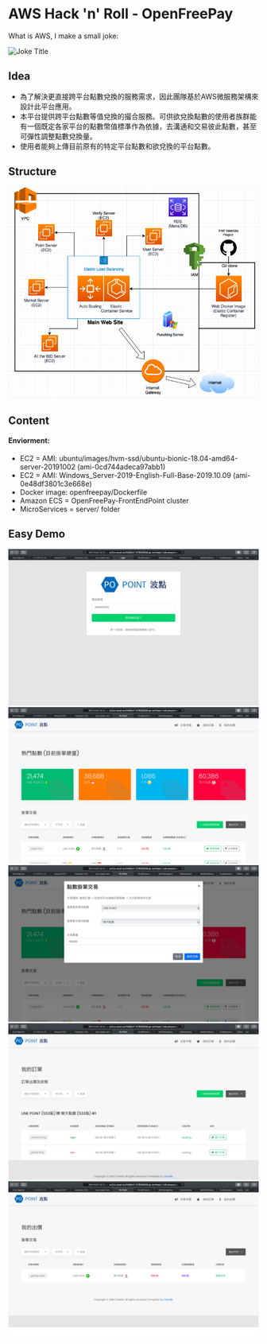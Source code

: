 # AWS Hack 'n' Roll - OpenFreePay
  
What is AWS, I make a small joke:  
  
![Joke Title](https://imgur.com/ncXuk16.jpg)
  
  
## Idea
  
* 為了解決更直接跨平台點數兌換的服務需求，因此團隊基於AWS微服務架構來設計此平台應用。
* 本平台提供跨平台點數等值兌換的撮合服務。可供欲兌換點數的使用者族群能有一個既定各家平台的點數幣值標準作為依據，去溝通和交易彼此點數，甚至可彈性調整點數兌換量。
* 使用者能夠上傳目前原有的特定平台點數和欲兌換的平台點數。
  
## Structure
  
![Structure](snapshop.png)  
  
  
## Content
  
#### Enviorment:
* EC2 = AMI: ubuntu/images/hvm-ssd/ubuntu-bionic-18.04-amd64-server-20191002 (ami-0cd744adeca97abb1)
* EC2 = AMI: Windows_Server-2019-English-Full-Base-2019.10.09 (ami-0e48df3801c3e668e)
* Docker image: openfreepay/Dockerfile
* Amazon ECS = OpenFreePay-FrontEndPoint cluster
* MicroServices = server/ folder
  
  
## Easy Demo
  
![Login](DEMO/Login.png)  
![Main](DEMO/Main.png)  
![Pay](DEMO/Pay.png)  
![Transcript](DEMO/Transcript.png)  
![Transcript2](DEMO/Transcript2.png)  
